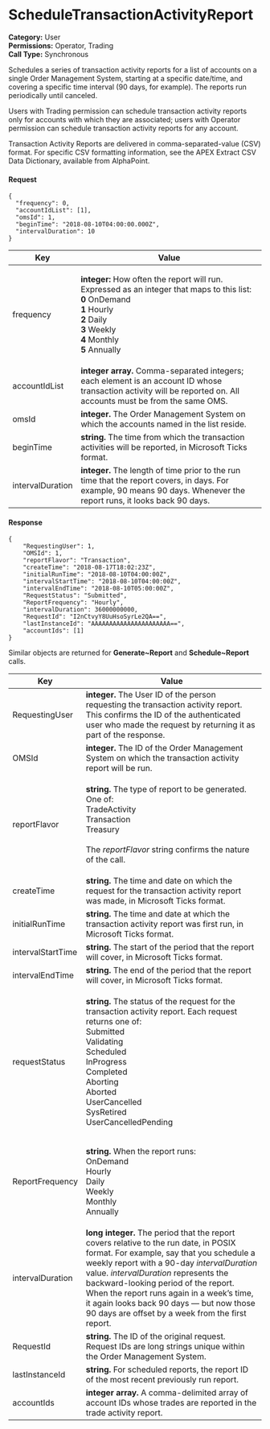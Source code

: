 # ScheduleTransactionActivityReport

**Category:** User\
**Permissions:** Operator, Trading\
**Call Type:** Synchronous

Schedules a series of transaction activity reports for a list of accounts on a single Order Management System, starting at a specific date/time, and covering a specific time interval (90 days, for example). The reports run periodically until canceled.

Users with Trading permission can schedule transaction activity reports only for accounts with which they are associated; users with Operator permission can schedule transaction activity reports for any account.

Transaction Activity Reports are delivered in comma-separated-value (CSV) format. For specific CSV formatting information, see the APEX Extract CSV Data Dictionary, available from AlphaPoint.

#### Request <a href="#request" id="request"></a>

```
{
  "frequency": 0,
  "accountIdList": [1],
  "omsId": 1,
  "beginTime": "2018-08-10T04:00:00.000Z",
  "intervalDuration": 10
}
```

| Key              | Value                                                                                                                                                                                                                                                                                             |
| ---------------- | ------------------------------------------------------------------------------------------------------------------------------------------------------------------------------------------------------------------------------------------------------------------------------------------------- |
| frequency        | <p><strong>integer:</strong> How often the report will run. Expressed as an integer that maps to this list:<br><strong>0</strong> OnDemand<br><strong>1</strong> Hourly<br><strong>2</strong> Daily<br><strong>3</strong> Weekly<br><strong>4</strong> Monthly<br><strong>5</strong> Annually</p> |
| accountIdList    | **integer array.** Comma-separated integers; each element is an account ID whose transaction activity will be reported on. All accounts must be from the same OMS.                                                                                                                                |
| omsId            | **integer.** The Order Management System on which the accounts named in the list reside.                                                                                                                                                                                                          |
| beginTime        | **string.** The time from which the transaction activities will be reported, in Microsoft Ticks format.                                                                                                                                                                                           |
| intervalDuration | **integer.** The length of time prior to the run time that the report covers, in days. For example, 90 means 90 days. Whenever the report runs, it looks back 90 days.                                                                                                                            |

#### Response <a href="#response" id="response"></a>

```
{
    "RequestingUser": 1,
    "OMSId": 1,
    "reportFlavor": "Transaction",
    "createTime": "2018-08-17T18:02:23Z",
    "initialRunTime": "2018-08-10T04:00:00Z",
    "intervalStartTime": "2018-08-10T04:00:00Z",
    "intervalEndTime": "2018-08-10T05:00:00Z",
    "RequestStatus": "Submitted",
    "ReportFrequency": "Hourly",
    "intervalDuration": 36000000000,
    "RequestId": "I2nCtvyY8UuHsoSyrLe2QA==",
    "lastInstanceId": "AAAAAAAAAAAAAAAAAAAAAA==",
    "accountIds": [1]
}
```

Similar objects are returned for **Generate\~Report** and **Schedule\~Report** calls.

| Key               | Value                                                                                                                                                                                                                                                                                                                                                                                                           |
| ----------------- | --------------------------------------------------------------------------------------------------------------------------------------------------------------------------------------------------------------------------------------------------------------------------------------------------------------------------------------------------------------------------------------------------------------- |
| RequestingUser    | **integer.** The User ID of the person requesting the transaction activity report. This confirms the ID of the authenticated user who made the request by returning it as part of the response.                                                                                                                                                                                                                 |
| OMSId             | **integer.** The ID of the Order Management System on which the transaction activity report will be run.                                                                                                                                                                                                                                                                                                        |
| reportFlavor      | <p><strong>string.</strong> The type of report to be generated. One of:<br>TradeActivity<br>Transaction<br>Treasury<br><br>The <em>reportFlavor</em> string confirms the nature of the call.</p>                                                                                                                                                                                                                |
| createTime        | **string.** The time and date on which the request for the transaction activity report was made, in Microsoft Ticks format.                                                                                                                                                                                                                                                                                     |
| initialRunTime    | **string.** The time and date at which the transaction activity report was first run, in Microsoft Ticks format.                                                                                                                                                                                                                                                                                                |
| intervalStartTime | **string.** The start of the period that the report will cover, in Microsoft Ticks format.                                                                                                                                                                                                                                                                                                                      |
| intervalEndTime   | **string.** The end of the period that the report will cover, in Microsoft Ticks format.                                                                                                                                                                                                                                                                                                                        |
| requestStatus     | <p><strong>string.</strong> The status of the request for the transaction activity report. Each request returns one of:<br>Submitted<br>Validating<br>Scheduled<br>InProgress<br>Completed<br>Aborting<br>Aborted<br>UserCancelled<br>SysRetired<br>UserCancelledPending</p>                                                                                                                                    |
| ReportFrequency   | <p><strong>string.</strong> When the report runs:<br>OnDemand<br>Hourly<br>Daily<br>Weekly<br>Monthly<br>Annually</p>                                                                                                                                                                                                                                                                                           |
| intervalDuration  | **long integer.** The period that the report covers relative to the run date, in POSIX format. For example, say that you schedule a weekly report with a 90-day _intervalDuration_ value. _intervalDuration_ represents the backward-looking period of the report. When the report runs again in a week’s time, it again looks back 90 days — but now those 90 days are offset by a week from the first report. |
| RequestId         | **string.** The ID of the original request. Request IDs are long strings unique within the Order Management System.                                                                                                                                                                                                                                                                                             |
| lastInstanceId    | **string.** For scheduled reports, the report ID of the most recent previously run report.                                                                                                                                                                                                                                                                                                                      |
| accountIds        | **integer array.** A comma-delimited array of account IDs whose trades are reported in the trade activity report.                                                                                                                                                                                                                                                                                               |
